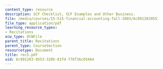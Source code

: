 ```yaml
---
content_type: resource
description: SCF Checklist, SCF Examples and Other Business.
file: /media/courses/15-515-financial-accounting-fall-2003/6c9912039553320b81fd776f36c65464_rec5.pdf
file_type: application/pdf
learning_resource_types:
- Recitations
ocw_type: OCWFile
parent_title: Recitations
parent_type: CourseSection
resourcetype: Document
title: rec5.pdf
uid: 6c991203-9553-320b-81fd-776f36c65464
---
```

